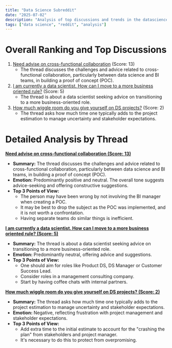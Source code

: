 ```yaml
---
title: "Data Science Subreddit"
date: "2025-07-02"
description: "Analysis of top discussions and trends in the datascience subreddit"
tags: ["data science", "reddit", "analysis"]
---
```


# Overall Ranking and Top Discussions
1.  [Need advise on cross-functional collaboration](https://www.reddit.com/r/datascience/comments/1lpucaf/need_advise_on_crossfunctional_collaboration/) (Score: 13)
    * The thread discusses the challenges and advice related to cross-functional collaboration, particularly between data science and BI teams, in building a proof of concept (POC).
2.  [I am currently a data scientist. How can I move to a more business oriented rule?](https://www.reddit.com/r/datascience/comments/1lq0v8p/i_am_currently_a_data_scientist_how_can_i_move_to/) (Score: 5)
    * The thread is about a data scientist seeking advice on transitioning to a more business-oriented role.
3.  [How much wiggle room do you give yourself on DS projects?](https://www.reddit.com/r/datascience/comments/1lq4xgr/how_much_wiggle_room_do_you_give_yourself_on_ds/) (Score: 2)
    * The thread asks how much time one typically adds to the project estimation to manage uncertainty and stakeholder expectations.

# Detailed Analysis by Thread
**[Need advise on cross-functional collaboration (Score: 13)](https://www.reddit.com/r/datascience/comments/1lpucaf/need_advise_on_crossfunctional_collaboration/)**
*  **Summary:** The thread discusses the challenges and advice related to cross-functional collaboration, particularly between data science and BI teams, in building a proof of concept (POC).
*  **Emotion:** Predominantly positive and neutral. The overall tone suggests advice-seeking and offering constructive suggestions.
*  **Top 3 Points of View:**
    * The person may have been wrong by not involving the BI manager when creating a POC.
    * It may be best to drop the subject as the POC was implemented, and it is not worth a confrontation.
    * Having separate teams do similar things is inefficient.

**[I am currently a data scientist. How can I move to a more business oriented rule? (Score: 5)](https://www.reddit.com/r/datascience/comments/1lq0v8p/i_am_currently_a_data_scientist_how_can_i_move_to/)**
*  **Summary:** The thread is about a data scientist seeking advice on transitioning to a more business-oriented role.
*  **Emotion:** Predominantly neutral, offering advice and suggestions.
*  **Top 3 Points of View:**
    * One should aim for roles like Product DS, DS Manager or Customer Success Lead.
    * Consider roles in a management consulting company.
    * Start by having coffee chats with internal partners.

**[How much wiggle room do you give yourself on DS projects? (Score: 2)](https://www.reddit.com/r/datascience/comments/1lq4xgr/how_much_wiggle_room_do_you_give_yourself_on_ds/)**
*  **Summary:** The thread asks how much time one typically adds to the project estimation to manage uncertainty and stakeholder expectations.
*  **Emotion:** Negative, reflecting frustration with project management and stakeholder expectations.
*  **Top 3 Points of View:**
    * Add extra time to the initial estimate to account for the "crashing the plan" from stakeholders and project manager.
    * It's necessary to do this to protect from overpromising.
